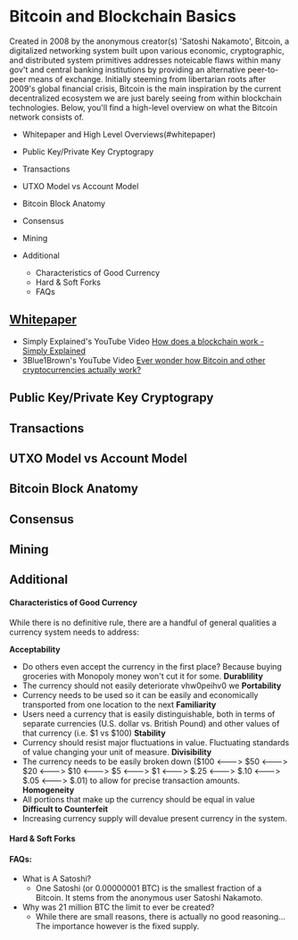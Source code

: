 # Bitcoin and Blockchain Basics
Created in 2008 by the anonymous creator(s) 'Satoshi Nakamoto', Bitcoin, a digitalized networking system built upon various economic, cryptographic, and distributed system primitives addresses noteicable flaws within many gov't and central banking institutions by providing an alternative peer-to-peer means of exchange. Initially steeming from libertarian roots after 2009's global financial crisis, Bitcoin is the main inspiration by the current decentralized ecosystem we are just barely seeing from within blockchain technologies. Below, you'll find a high-level overview on what the Bitcoin network consists of.

* Whitepaper and High Level Overviews(#whitepaper)

* Public Key/Private Key Cryptograpy

* Transactions

* UTXO Model vs Account Model

* Bitcoin Block Anatomy

* Consensus

* Mining

* Additional 
  * Characteristics of Good Currency
  * Hard & Soft Forks
  * FAQs


## [Whitepaper](https://bitcoin.org/bitcoin.pdf)
  * Simply Explained's YouTube Video [How does a blockchain work - Simply Explained](https://www.youtube.com/watch?v=SSo_EIwHSd4) 
  * 3Blue1Brown's YouTube Video [Ever wonder how Bitcoin and other cryptocurrencies actually work?](https://www.youtube.com/watch?v=bBC-nXj3Ng4)

## Public Key/Private Key Cryptograpy

## Transactions

## UTXO Model vs Account Model

## Bitcoin Block Anatomy

## Consensus

## Mining


## Additional
#### Characteristics of Good Currency
While there is no definitive rule, there are a handful of general qualities a currency system needs to address:

**Acceptability**
  * Do others even accept the currency in the first place? Because buying groceries with Monopoly money won't cut it for some.
**Durablility**
  * The currency should not easily deteriorate vhw0peihv0 we
**Portability**
  * Currency needs to be used so it can be easily and economically transported from one location to the next
**Familiarity**
  * Users need a currency that is easily distinguishable, both in terms of separate currencies (U.S. dollar vs. British Pound) and other values of that currency (i.e. $1 vs $100)
**Stability**
  * Currency should resist major fluctuations in value. Fluctuating standards of value changing your unit of measure.
**Divisibility**
  * The currency needs to be easily broken down ($100 <---> $50 <---> $20 <---> $10 <---> $5 <---> $1 <---> $.25 <---> $.10 <---> $.05 <---> $.01) to allow for precise transaction amounts.
**Homogeneity**
  * All portions that make up the currency should be equal in value  
**Difficult to Counterfeit**
  * Increasing currency supply will devalue present currency in the system.

#### Hard & Soft Forks

#### FAQs:
 * What is A Satoshi? 
   * One Satoshi (or 0.00000001 BTC) is the smallest fraction of a Bitcoin. It stems from the anonymous user Satoshi Nakamoto.
 * Why was 21 million BTC the limit to ever be created? 
   * While there are small reasons, there is actually no good reasoning... The importance however is the fixed supply.
 

